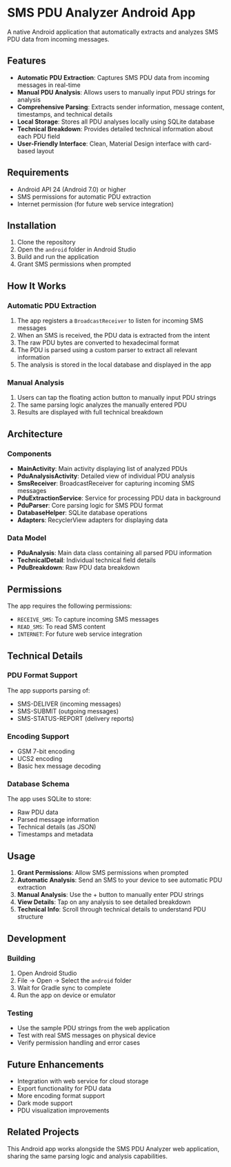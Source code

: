 # SMS PDU Analyzer Android App

A native Android application that automatically extracts and analyzes SMS PDU data from incoming messages.

## Features

- **Automatic PDU Extraction**: Captures SMS PDU data from incoming messages in real-time
- **Manual PDU Analysis**: Allows users to manually input PDU strings for analysis
- **Comprehensive Parsing**: Extracts sender information, message content, timestamps, and technical details
- **Local Storage**: Stores all PDU analyses locally using SQLite database
- **Technical Breakdown**: Provides detailed technical information about each PDU field
- **User-Friendly Interface**: Clean, Material Design interface with card-based layout

## Requirements

- Android API 24 (Android 7.0) or higher
- SMS permissions for automatic PDU extraction
- Internet permission (for future web service integration)

## Installation

1. Clone the repository
2. Open the `android` folder in Android Studio
3. Build and run the application
4. Grant SMS permissions when prompted

## How It Works

### Automatic PDU Extraction
1. The app registers a `BroadcastReceiver` to listen for incoming SMS messages
2. When an SMS is received, the PDU data is extracted from the intent
3. The raw PDU bytes are converted to hexadecimal format
4. The PDU is parsed using a custom parser to extract all relevant information
5. The analysis is stored in the local database and displayed in the app

### Manual Analysis
1. Users can tap the floating action button to manually input PDU strings
2. The same parsing logic analyzes the manually entered PDU
3. Results are displayed with full technical breakdown

## Architecture

### Components

- **MainActivity**: Main activity displaying list of analyzed PDUs
- **PduAnalysisActivity**: Detailed view of individual PDU analysis
- **SmsReceiver**: BroadcastReceiver for capturing incoming SMS messages
- **PduExtractionService**: Service for processing PDU data in background
- **PduParser**: Core parsing logic for SMS PDU format
- **DatabaseHelper**: SQLite database operations
- **Adapters**: RecyclerView adapters for displaying data

### Data Model

- **PduAnalysis**: Main data class containing all parsed PDU information
- **TechnicalDetail**: Individual technical field details
- **PduBreakdown**: Raw PDU data breakdown

## Permissions

The app requires the following permissions:

- `RECEIVE_SMS`: To capture incoming SMS messages
- `READ_SMS`: To read SMS content
- `INTERNET`: For future web service integration

## Technical Details

### PDU Format Support

The app supports parsing of:
- SMS-DELIVER (incoming messages)
- SMS-SUBMIT (outgoing messages)
- SMS-STATUS-REPORT (delivery reports)

### Encoding Support

- GSM 7-bit encoding
- UCS2 encoding
- Basic hex message decoding

### Database Schema

The app uses SQLite to store:
- Raw PDU data
- Parsed message information
- Technical details (as JSON)
- Timestamps and metadata

## Usage

1. **Grant Permissions**: Allow SMS permissions when prompted
2. **Automatic Analysis**: Send an SMS to your device to see automatic PDU extraction
3. **Manual Analysis**: Use the + button to manually enter PDU strings
4. **View Details**: Tap on any analysis to see detailed breakdown
5. **Technical Info**: Scroll through technical details to understand PDU structure

## Development

### Building

1. Open Android Studio
2. File → Open → Select the `android` folder
3. Wait for Gradle sync to complete
4. Run the app on device or emulator

### Testing

- Use the sample PDU strings from the web application
- Test with real SMS messages on physical device
- Verify permission handling and error cases

## Future Enhancements

- Integration with web service for cloud storage
- Export functionality for PDU data
- More encoding format support
- Dark mode support
- PDU visualization improvements

## Related Projects

This Android app works alongside the SMS PDU Analyzer web application, sharing the same parsing logic and analysis capabilities.